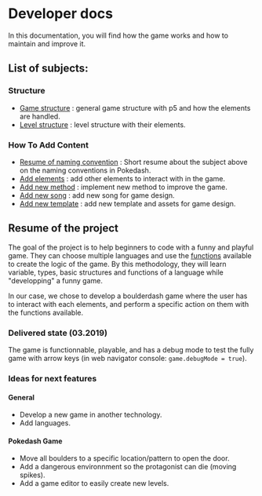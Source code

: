 # Developer docs
In this documentation, you will find how the game works and how to maintain and improve it.
## List of subjects:
### Structure
- [Game structure](https://github.com/CPNV-ES/LiveCoding-Pokedash-Game/blob/master/docs/developer/structure/game.md) : general game structure with p5 and how the elements are handled. 
- [Level structure](https://github.com/CPNV-ES/LiveCoding-Pokedash-Game/blob/master/docs/developer/structure/level.md) : level structure with their elements.

### How To Add Content
- [Resume of naming convention](https://github.com/CPNV-ES/LiveCoding-Pokedash-Game/blob/master/docs/developer/addContent/nameConventions.md) : Short resume about the subject above on the naming conventions in Pokedash. 
- [Add elements](https://github.com/CPNV-ES/LiveCoding-Pokedash-Game/blob/master/docs/developer/addContent/element.md) : add other elements to interact with in the game. 
- [Add new method](https://github.com/CPNV-ES/LiveCoding-Pokedash-Game/blob/master/docs/developer/addContent/method.md) : implement new method to improve the game.  
- [Add new song](https://github.com/CPNV-ES/LiveCoding-Pokedash-Game/blob/master/docs/developer/addContent/song.md) : add new song for game design.
- [Add new template](https://github.com/CPNV-ES/LiveCoding-Pokedash-Game/blob/master/docs/developer/addContent/template.md) : add new template and assets for game design.

## Resume of the project
The goal of the project is to help beginners to code with a funny and playful game. They can choose multiple languages and use the [functions](https://github.com/CPNV-ES/LiveCoding-Pokedash-Game/blob/master/instructions/functions.md) available to create the logic of the game. By this methodology, they will learn variable, types, basic structures and functions of a language while "developping" a funny game.

In our case, we chose to develop a boulderdash game where the user has to interact with each elements, and perform a specific action on them with the functions available.

### Delivered state (03.2019)
The game is functionnable, playable, and has a debug mode to test the fully game with arrow keys (in web navigator console: `game.debugMode = true`).

### Ideas for next features
#### General
- Develop a new game in another technology.
- Add languages.
#### Pokedash Game
- Move all boulders to a specific location/pattern to open the door.
- Add a dangerous environnment so the protagonist can die (moving spikes).
- Add a game editor to easily create new levels.